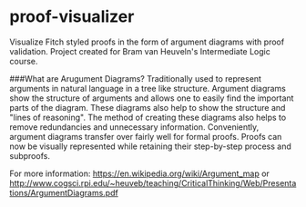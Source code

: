 # proof-visualizer
Visualize Fitch styled proofs in the form of argument diagrams with proof validation.  Project created for Bram van Heuveln's Intermediate Logic course.

###What are Arugument Diagrams?
Traditionally used to represent arguments in natural language in a tree like structure.  Argument diagrams show the structure of arguments and allows one to easily find the important parts of the diagram.  These diagrams also help to show the structure and "lines of reasoning".  The method of creating these diagrams also helps to remove redundancies and unnecessary information.  Conveniently, argument diagrams transfer over fairly well for formal proofs.  Proofs can now be visually represented while retaining their step-by-step process and subproofs.

For more information: https://en.wikipedia.org/wiki/Argument_map or http://www.cogsci.rpi.edu/~heuveb/teaching/CriticalThinking/Web/Presentations/ArgumentDiagrams.pdf
